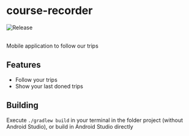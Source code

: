 # course-recorder
![Release](https://img.shields.io/github/v/tag/pioupia/course-recorder?label=VERSION&style=for-the-badge)

<br />
Mobile application to follow our trips 

## Features
- Follow your trips
- Show your last doned trips

## Building
Execute `./gradlew build` in your terminal in the folder project (without Android Studio), or build in Android Studio directly
